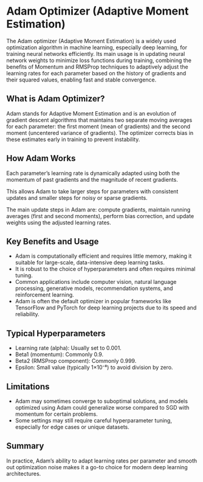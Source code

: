 # Adam Optimizer (Adaptive Moment Estimation)

The Adam optimizer (Adaptive Moment Estimation) is a widely used optimization algorithm in machine learning, especially deep learning, for training neural networks efficiently. Its main usage is in updating neural network weights to minimize loss functions during training, combining the benefits of Momentum and RMSProp techniques to adaptively adjust the learning rates for each parameter based on the history of gradients and their squared values, enabling fast and stable convergence.

## What is Adam Optimizer?

Adam stands for Adaptive Moment Estimation and is an evolution of gradient descent algorithms that maintains two separate moving averages for each parameter: the first moment (mean of gradients) and the second moment (uncentered variance of gradients). The optimizer corrects bias in these estimates early in training to prevent instability.

## How Adam Works

Each parameter’s learning rate is dynamically adapted using both the momentum of past gradients and the magnitude of recent gradients.

This allows Adam to take larger steps for parameters with consistent updates and smaller steps for noisy or sparse gradients.

The main update steps in Adam are: compute gradients, maintain running averages (first and second moments), perform bias correction, and update weights using the adjusted learning rates.

## Key Benefits and Usage

- Adam is computationally efficient and requires little memory, making it suitable for large-scale, data-intensive deep learning tasks.
- It is robust to the choice of hyperparameters and often requires minimal tuning.
- Common applications include computer vision, natural language processing, generative models, recommendation systems, and reinforcement learning.
- Adam is often the default optimizer in popular frameworks like TensorFlow and PyTorch for deep learning projects due to its speed and reliability.

## Typical Hyperparameters

- Learning rate (alpha): Usually set to 0.001.
- Beta1 (momentum): Commonly 0.9.
- Beta2 (RMSProp component): Commonly 0.999.
- Epsilon: Small value (typically 1×10⁻⁸) to avoid division by zero.

## Limitations

- Adam may sometimes converge to suboptimal solutions, and models optimized using Adam could generalize worse compared to SGD with momentum for certain problems.
- Some settings may still require careful hyperparameter tuning, especially for edge cases or unique datasets.

## Summary

In practice, Adam’s ability to adapt learning rates per parameter and smooth out optimization noise makes it a go-to choice for modern deep learning architectures.
